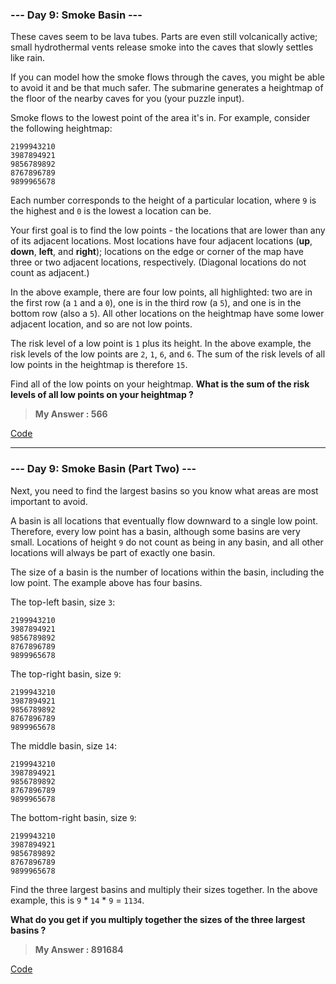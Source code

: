 
### **--- Day 9: Smoke Basin ---**

These caves seem to be lava tubes. Parts are even still volcanically active; small hydrothermal vents release smoke into the caves that slowly settles like rain.

If you can model how the smoke flows through the caves, you might be able to avoid it and be that much safer. The submarine generates a heightmap of the floor of the nearby caves for you (your puzzle input).

Smoke flows to the lowest point of the area it's in. For example, consider the following heightmap:
```
2199943210
3987894921
9856789892
8767896789
9899965678
```
Each number corresponds to the height of a particular location, where ```9``` is the highest and ```0``` is the lowest a location can be.

Your first goal is to find the low points - the locations that are lower than any of its adjacent locations. Most locations have four adjacent locations (**up**, **down**, **left**, and **right**); locations on the edge or corner of the map have three or two adjacent locations, respectively. (Diagonal locations do not count as adjacent.)

In the above example, there are four low points, all highlighted: two are in the first row (a ```1``` and a ```0```), one is in the third row (a ```5```), and one is in the bottom row (also a ```5```). All other locations on the heightmap have some lower adjacent location, and so are not low points.

The risk level of a low point is ```1``` plus its height. In the above example, the risk levels of the low points are ```2```, ```1```, ```6```, and ```6```. The sum of the risk levels of all low points in the heightmap is therefore ```15```.

Find all of the low points on your heightmap. **What is the sum of the risk levels of all low points on your heightmap ?**

> **My Answer : 566**

[Code]()
 
------
 
### **--- Day 9: Smoke Basin (Part Two) ---**

Next, you need to find the largest basins so you know what areas are most important to avoid.

A basin is all locations that eventually flow downward to a single low point. Therefore, every low point has a basin, although some basins are very small. Locations of height ```9``` do not count as being in any basin, and all other locations will always be part of exactly one basin.

The size of a basin is the number of locations within the basin, including the low point. The example above has four basins.

The top-left basin, size ```3```:
```
2199943210
3987894921
9856789892
8767896789
9899965678
```
The top-right basin, size ```9```:
```
2199943210
3987894921
9856789892
8767896789
9899965678
```
The middle basin, size ```14```:
```
2199943210
3987894921
9856789892
8767896789
9899965678
```
The bottom-right basin, size ```9```:
```
2199943210
3987894921
9856789892
8767896789
9899965678
```
Find the three largest basins and multiply their sizes together. In the above example, this is ```9``` * ```14``` * ```9``` = ```1134```.

**What do you get if you multiply together the sizes of the three largest basins ?**

> **My Answer : 891684**

[Code]()